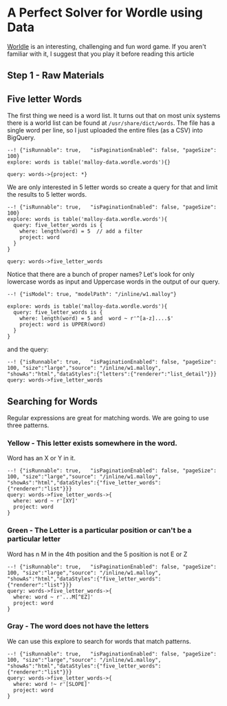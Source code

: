 # A Perfect Solver for Wordle using Data

[Worldle](https://www.powerlanguage.co.uk/wordle/) is an interesting, challenging and fun word game.  If you aren't familiar with it, I suggest that you play it before reading this article

## Step 1 - Raw Materials

## Five letter Words
The first thing we need is a word list.  It turns out that on most unix systems there is a world list can be
found at `/usr/share/dict/words`.  The file has a single word per line, so I just uploaded the entire files (as a CSV)
into BigQuery.

```malloy
--! {"isRunnable": true,   "isPaginationEnabled": false, "pageSize": 100}
explore: words is table('malloy-data.wordle.words'){}

query: words->{project: *}
```

We are only interested in 5 letter words so create a query for that and
limit the results to 5 letter words.


```malloy
--! {"isRunnable": true,   "isPaginationEnabled": false, "pageSize": 100}
explore: words is table('malloy-data.wordle.words'){
  query: five_letter_words is {
    where: length(word) = 5  // add a filter
    project: word
  }
}

query: words->five_letter_words
```

Notice that there are a bunch of proper names?  Let's look for only lowercase words as input
and Uppercase words in the output of our query.

```malloy
--! {"isModel": true, "modelPath": "/inline/w1.malloy"}

explore: words is table('malloy-data.wordle.words'){
  query: five_letter_words is {
    where: length(word) = 5 and  word ~ r'^[a-z]....$'
    project: word is UPPER(word)
  }
}
```

and the query:
```malloy
--! {"isRunnable": true,   "isPaginationEnabled": false, "pageSize": 100, "size":"large","source": "/inline/w1.malloy", "showAs":"html","dataStyles":{"letters":{"renderer":"list_detail"}}}
query: words->five_letter_words
```


## Searching for Words

Regular expressions are great for matching words.  We are going to use three patterns.

### Yellow - This letter exists somewhere in the word.

Word has an X or Y in it.

```malloy
--! {"isRunnable": true,   "isPaginationEnabled": false, "pageSize": 100, "size":"large","source": "/inline/w1.malloy", "showAs":"html","dataStyles":{"five_letter_words":{"renderer":"list"}}}
query: words->five_letter_words->{
  where: word ~ r'[XY]'
  project: word
}
```

### Green -  The Letter is a particular position or can't be a particular letter

Word has n M in the 4th position and the 5 position is not E or Z

```malloy
--! {"isRunnable": true,   "isPaginationEnabled": false, "pageSize": 100, "size":"large","source": "/inline/w1.malloy", "showAs":"html","dataStyles":{"five_letter_words":{"renderer":"list"}}}
query: words->five_letter_words->{
  where: word ~ r'...M[^EZ]'
  project: word
}
```

### Gray - The word does not have the letters

We can use this explore to search for words that match patterns.

```malloy
--! {"isRunnable": true,   "isPaginationEnabled": false, "pageSize": 100, "size":"large","source": "/inline/w1.malloy", "showAs":"html","dataStyles":{"five_letter_words":{"renderer":"list"}}}
query: words->five_letter_words->{
  where: word !~ r'[SLOPE]'
  project: word
}
```
